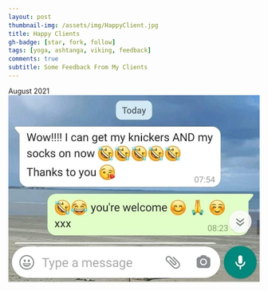 ```yaml
---
layout: post
thumbnail-img: /assets/img/HappyClient.jpg
title: Happy Clients
gh-badge: [star, fork, follow]
tags: [yoga, ashtanga, viking, feedback]
comments: true
subtitle: Some Feedback From My Clients
---
```


August 2021
<img title="August 2021" alt="" src="/assets/img/HappyClient.jpg">
